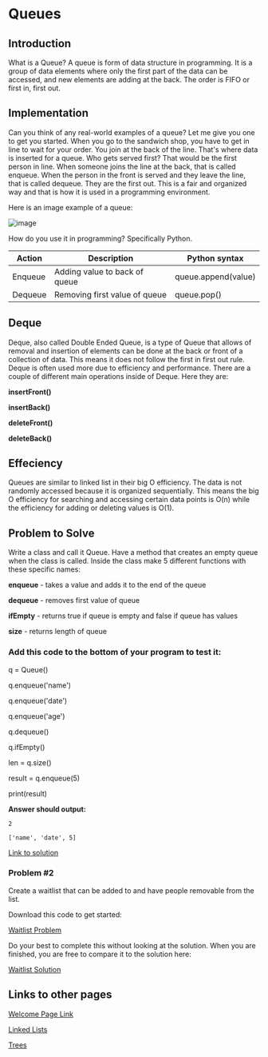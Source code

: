 # Queues
## Introduction
What is a Queue?
A queue is form of data structure in programming.  It is a group of data elements where only the first part of the data can be accessed, and new elements are adding at the back.  The order is FIFO or first in, first out.
## Implementation
Can you think of any real-world examples of a queue?  Let me give you one to get you started.  When you go to the sandwich shop, you have to get in line to wait for your order.  You join at the back of the line.  That's where data is inserted for a queue.  Who gets served first?  That would be the first person in line.  When someone joins the line at the back, that is called enqueue.  When the person in the front is served and they leave the line, that is called dequeue.  They are the first out.  This is a fair and organized way and that is how it is used in a programming environment.

Here is an image example of a queue:

![image](https://user-images.githubusercontent.com/97404870/176754026-09319f32-78d1-4a97-bc70-e36ee7c36acf.png)

How do you use it in programming?  Specifically Python.

| Action | Description | Python syntax |
|---|---|---|
| Enqueue  | Adding value to back of queue  |  queue.append(value) |  
| Dequeue  | Removing first value of queue  | queue.pop()  |


## Deque
Deque, also called Double Ended Queue, is a type of Queue that allows of removal and insertion of elements can be done at the back or front of a collection of data.  This means it does not follow the first in first out rule.  Deque is often used more due to efficiency and performance.  There are a couple of different main operations inside of Deque.  Here they are:

**insertFront()**

**insertBack()**

**deleteFront()**

**deleteBack()**
## Effeciency
Queues are similar to linked list in their big O efficiency.  The data is not randomly accessed because it is organized sequentially.  This means the big O efficiency for searching and accessing certain data points is O(n) while the efficiency for adding or deleting values is O(1).

## Problem to Solve
Write a class and call it Queue.  Have a method that creates an empty queue when the class is called.  Inside the class make 5 different functions with these specific names:

**enqueue** - takes a value and adds it to the end of the queue

**dequeue** - removes first value of queue

**ifEmpty** - returns true if queue is empty and false if queue has values

**size** - returns length of queue

### Add this code to the bottom of your program to test it:
q = Queue()

q.enqueue('name')

q.enqueue('date')

q.enqueue('age')

q.dequeue()

q.ifEmpty()

len = q.size()

result = q.enqueue(5)

print(result)

**Answer should output:**

    2
    
    ['name', 'date', 5]

[Link to solution](https://github.com/jakesoulier/DataStructuresProj/blob/main/queue-solutions.py)

### Problem #2
Create a waitlist that can be added to and have people removable from the list.

Download this code to get started:

[Waitlist Problem](https://github.com/jakesoulier/DataStructuresProj/blob/main/queue-waitlist.py)

Do your best to complete this without looking at the solution.  When you are finished, you are free to compare it to the solution here:

[Waitlist Solution](https://github.com/jakesoulier/DataStructuresProj/blob/main/queue-waitlist-solution.py)

## Links to other pages

[Welcome Page Link](https://github.com/jakesoulier/DataStructuresProj/blob/main/0-welcome.md)

[Linked Lists](https://github.com/jakesoulier/DataStructuresProj/blob/main/2-LinkedList.md)

[Trees](https://github.com/jakesoulier/DataStructuresProj/blob/main/3-Trees.md)


